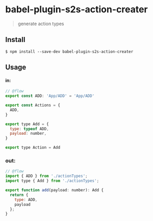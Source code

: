 # babel-plugin-s2s-action-creater

> generate action types


## Install

```
$ npm install --save-dev babel-plugin-s2s-action-creater
```

## Usage

#### in:

```js
// @flow
export const ADD: 'App/ADD' = 'App/ADD'

export const Actions = {
  ADD,
}

export type Add = {
  type: typeof ADD,
  payload: number,
}

export type Action = Add
```


### out:


```js
// @flow
import { ADD } from './actionTypes';
import type { Add } from './actionTypes';

export function add(payload: number): Add {
  return {
    type: ADD,
    payload
  };
}
```
